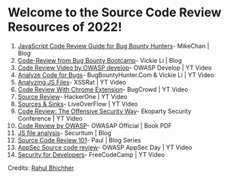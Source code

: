 # Welcome to the Source Code Review Resources of 2022!

1. [JavaScript Code Review Guide for Bug Bounty Hunters](https://medium.com/techiepedia/javascript-code-review-guide-for-bug-bounty-hunters-c95a8aa7037a)- MikeChan | Blog
2. [Code-Review from Bug Bounty Bootcamp](https://attacker-codeninja.github.io/2021-08-24-code-review-notes-from-bug-bounty-bootcamp/)- Vickie Li | Blog
3. [Code Review Video by OWASP develop](https://youtu.be/fb-t3WWHsMQ)- OWASP Develop | YT Video
4. [Analyze Code for Bugs](https://youtu.be/A8CNysN-lOM)- BugBountyHunter.Com & Vickie Li | YT Video
5. [Analyzing JS Files](https://youtu.be/8sfc0PlVyWA)- XSSRat | YT Video
6. [Code Review With Chrome Extension](https://youtu.be/hmNNPUicpuY)- BugCrowd | YT Video
7. [Source Review](https://youtu.be/i4fd2Va3Jtg)- HackerOne | YT Video
8. [Sources & Sinks](https://youtu.be/ZaOtY4i5w_U)- LiveOverFlow | YT Video
9. [Code Review: The Offensive Security Way](https://youtu.be/weFl9bDnRiA)- Ekoparty Security Conference | YT Video
10. [Code Review by OWASP](https://www.google.com/url?sa=t&source=web&rct=j&url=https://owasp.org/www-pdf-archive/OWASP_Code_Review_Guide_v2.pdf&ved=2ahUKEwiZyL26sfz0AhWpgtgFHXX2AMY4ChAWegQIBRAB&usg=AOvVaw2_t69DAMPKMYdQphJj-LHL)- OWASAP Official | Book PDF
11. [JS file analysis](https://research.securitum.com/art-of-bug-bounty-a-way-from-js-file-analysis-to-xss/)- Securitum | Blog
12. [Source Code Review 101](https://medium.com/@Paul_io)- Paul | Blog Series
13. [AppSec Source code review](https://youtu.be/Kepd1HsoE8o)- OWASP AppSec Day | YT Video
14. [Security for Developers](https://youtu.be/qjrkV4RjgIU)- FreeCodeCamp | YT Video

Credits: [Rahul Bhichher](https://twitter.com/rbhichher)
